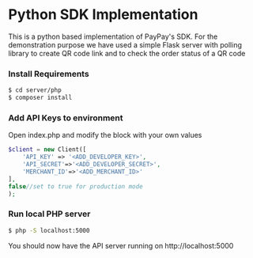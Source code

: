 # Python SDK Implementation

This is a python based implementation of PayPay's SDK. For the demonstration purpose we have used a simple Flask server with polling library to create QR code link and to check the order status of a QR code

### Install Requirements

```sh
$ cd server/php
$ composer install
```

### Add API Keys to environment

Open index.php and modify the block with your own values

```php
$client = new Client([
    'API_KEY' => '<ADD_DEVELOPER_KEY>',
    'API_SECRET'=>'<ADD_DEVELOPER_SECRET>',
    'MERCHANT_ID'=>'<ADD_MERCHANT_ID>'
],
false//set to true for production mode
);
```

### Run local PHP server
```sh
$ php -S localhost:5000
```
You should now have the API server running on http://localhost:5000
